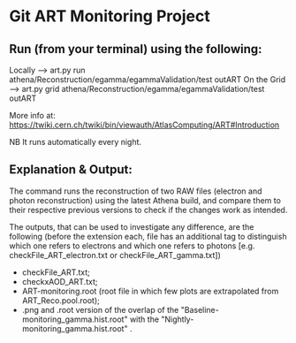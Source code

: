 Git ART Monitoring Project
===========================

Run (from your terminal) using the following:
----------------------------------------------

Locally     -->	art.py run   athena/Reconstruction/egamma/egammaValidation/test outART
On the Grid --> art.py grid  athena/Reconstruction/egamma/egammaValidation/test outART

More info at: https://twiki.cern.ch/twiki/bin/viewauth/AtlasComputing/ART#Introduction

NB It runs automatically every night.

Explanation & Output:
----------------------

The command runs the reconstruction of two RAW files (electron and photon reconstruction) using the latest Athena build, and compare them to their respective previous versions to check if the changes work as intended.

The outputs, that can be used to investigate any difference, are the following (before the extension each, file has an additional tag to distinguish which one refers to electrons and which one refers to photons [e.g. checkFile_ART_electron.txt or checkFile_ART_gamma.txt])

- checkFile_ART.txt;
- checkxAOD_ART.txt;
- ART-monitoring.root (root file in which few plots are extrapolated from ART_Reco.pool.root);
- .png and .root version of the overlap of the "Baseline-monitoring_gamma.hist.root" with the "Nightly-monitoring_gamma.hist.root" .
